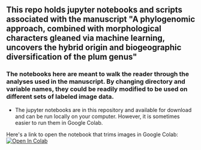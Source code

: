 ## This repo holds jupyter notebooks and scripts associated with the manuscript "A phylogenomic approach, combined with morphological characters gleaned via machine learning, uncovers the hybrid origin and biogeographic diversification of the plum genus"

### The notebooks here are meant to walk the reader through the analyses used in the manuscript. By changing directory and variable names, they could be readily modified to be used on different sets of labeled image data.

* The jupyter notebooks are in this repository and available for download and can be run locally on your computer.
However, it is sometimes easier to run them in Google Colab.

Here's a link to open the notebook that trims images in Google Colab: 
[![Open In Colab](https://colab.research.google.com/assets/colab-badge.svg)](https://colab.research.google.com/github/richiehodel/machine_learning_Prunus_herbarium_sheets/blob/main/Data_Processing-trimming_cpnuc.ipynb)
